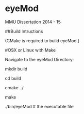 # eyeMod
MMU Dissertation 2014 - 15


##Build Intructions

(CMake is required to build eyeMod.)

#OSX or Linux with Make

Navigate to the eyeMod Directory:

mkdir build

cd build

cmake ../

make

./bin/eyeMod # the executable file

```
